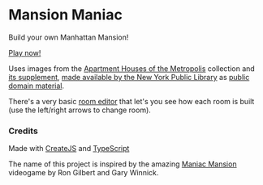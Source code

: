 # Mansion Maniac

Build your own Manhattan Mansion!

[Play now!](http://publicdomain.nypl.org/mansion-maniac/)

Uses images from the [Apartment Houses of the Metropolis](http://digitalcollections.nypl.org/collections/apartment-houses-of-the-metropolis#/?tab=about) collection and [its supplement](http://digitalcollections.nypl.org/collections/supplement-to-apartment-houses-of-the-metropolis#/?tab=about), [made available by the New York Public Library](http://publicdomain.nypl.org) as [public domain material](https://en.wikipedia.org/wiki/Public_domain).

There's a very basic [room editor](http://publicdomain.nypl.org/mansion-maniac/editor.html) that let's you see how each room is built (use the left/right arrows to change room).

### Credits

Made with [CreateJS](http://createjs.com/) and [TypeScript](http://typescriptlang.org/)

The name of this project is inspired by the amazing [Maniac Mansion](https://en.wikipedia.org/wiki/Maniac_Mansion) videogame by Ron Gilbert and Gary Winnick.